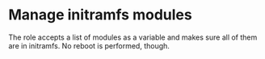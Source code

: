 # Manage initramfs modules

The role accepts a list of modules as a variable and makes sure all of them
are in initramfs. No reboot is performed, though.
